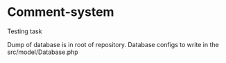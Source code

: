 # Comment-system

Testing task

Dump of database is in root of repository.
Database configs to write in the src/model/Database.php
